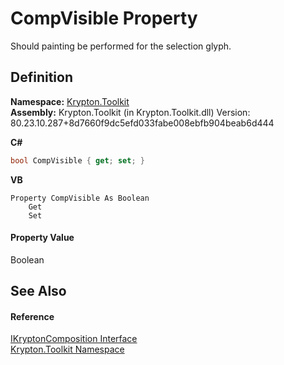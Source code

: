 # CompVisible Property


Should painting be performed for the selection glyph.



## Definition
**Namespace:** <a href="79d2eac2-21f4-54ff-7552-b20c33c30600.md">Krypton.Toolkit</a>  
**Assembly:** Krypton.Toolkit (in Krypton.Toolkit.dll) Version: 80.23.10.287+8d7660f9dc5efd033fabe008ebfb904beab6d444

**C#**
``` C#
bool CompVisible { get; set; }
```
**VB**
``` VB
Property CompVisible As Boolean
	Get
	Set
```



#### Property Value
Boolean

## See Also


#### Reference
<a href="e83d577e-8578-a29e-b7bd-1212e73fce13.md">IKryptonComposition Interface</a>  
<a href="79d2eac2-21f4-54ff-7552-b20c33c30600.md">Krypton.Toolkit Namespace</a>  
